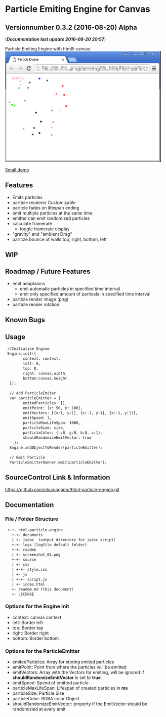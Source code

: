 # Particle Emiting Engine for Canvas
## Versionnumber 0.3.2 (2016-08-20) Alpha
(***Documentation last update 2016-08-20 20:57***)

Particle Emiting Engine with html5 canvas  
![Screenshot four particle-emitters](https://raw.githubusercontent.com/akumagamo/html-particle-engine/master/readme/screenshot_01.png "Screenshot after some seconds")  
  
[Small demo](https://rawgit.com/akumagamo/html-particle-engine/master/source/index.html)

## Features
* Emits particles
* particle renderer Customizable
* paritcle fades on lifespan ending
* emit multiple particles at the same time
* emitter can emit randomized particles 
* calculate framerate
  * toggle framerate display
* "gravity" and "ambient Drag"
* paritcle bounce of walls top, right, bottom, left

## WIP    

## Roadmap / Future Features
* emit adaptaions
  * emit automatic particles in specified time interval
  * emit only specified amount of particels in specified time interval 
* particle render image (png)
* particle render rotation

## Known Bugs
## Usage
     //Initialise Engine
     Engine.init({
            context: context,
            left: 0,
            top: 0,
            right: canvas.width,
            bottom:canvas.height
      });

      // Add ParticleEmiter 
      var particleEmitter = {
            emitedParticles: [],
            emitPoint: {x: 50, y: 100},
            emitVectors: [{x:1, y:1}, {x:-1, y:1}, {x:-1, y:1}],
            emitSpeed: 1,
            particleMaxLifeSpan: 1000,
            particleSize: size,
            particleColor: {r:0, g:0, b:0, a:1},
            shouldRandomizeEmitVector: true
        };
      Engine.addObjectToRender(particleEmitter);

      // Emit Particle
      ParticleEmitterRunner.emit(particleEmitter);

## SourceControl Link & Information
https://github.com/akumagamo/html-particle-engine.git

## Documentation

### File / Folder Structure

     +-+- html-particle-engine
       +-+- documents
       | +- jsdoc  (output directory for jsdoc script)
       +-+- logs (logfile default folder)
       +-+- readme
       | +- screenshot_01.png
       +-+- source
       | +- css
       | +-+- style.css
       | +- js
       | +-+- script.js
       | +- index.html
       +- readme.md (this document)
       +- LICENSE

### Options for the Engine init
* context:                    canvas context
* left:                       Border left
* top:                        Border top
* right:                      Border right
* bottom:                     Border bottom

### Options for the ParticleEmitter

* emitedParticles:            Array for storing emited particles
* emitPoint:                  Point from where the particles will be emitted
* emitVectors:                Array with the Vectors for emiting, will be ignored if **shouldRandomizeEmitVector** is set to **true**
* emitSpeed:                  Speed of emitted particle
* particleMaxLifeSpan:        Lifespan of created particles in **ms**
* particleSize:               Particle Size
* particleColor:              RGBA color Object
* shouldRandomizeEmitVector:  property if the EmitVector should be randomizied at every emit
